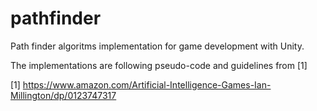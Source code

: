 # pathfinder
Path finder algoritms implementation for game development with Unity.

The implementations are following pseudo-code and guidelines from [1]

[1] https://www.amazon.com/Artificial-Intelligence-Games-Ian-Millington/dp/0123747317
